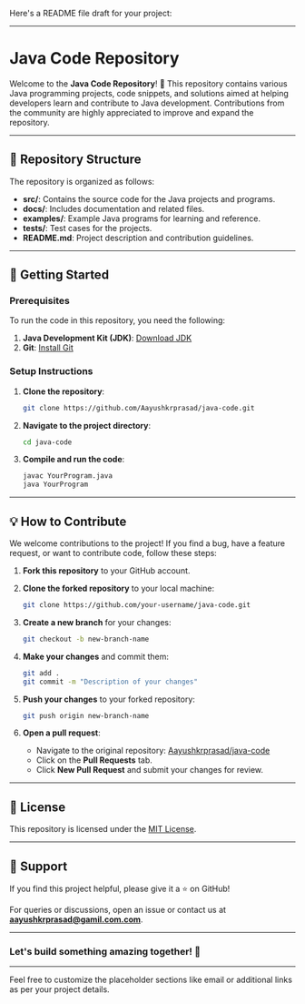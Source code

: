 Here's a README file draft for your project:

---

# Java Code Repository

Welcome to the **Java Code Repository**! 🎉 This repository contains various Java programming projects, code snippets, and solutions aimed at helping developers learn and contribute to Java development. Contributions from the community are highly appreciated to improve and expand the repository.

---

## 📂 Repository Structure

The repository is organized as follows:

- **src/**: Contains the source code for the Java projects and programs.
- **docs/**: Includes documentation and related files.
- **examples/**: Example Java programs for learning and reference.
- **tests/**: Test cases for the projects.
- **README.md**: Project description and contribution guidelines.

---

## 🚀 Getting Started

### Prerequisites

To run the code in this repository, you need the following:

1. **Java Development Kit (JDK)**: [Download JDK](https://www.oracle.com/java/technologies/javase-jdk11-downloads.html)
2. **Git**: [Install Git](https://git-scm.com/)

### Setup Instructions

1. **Clone the repository**:

   ```bash
   git clone https://github.com/Aayushkrprasad/java-code.git
   ```

2. **Navigate to the project directory**:

   ```bash
   cd java-code
   ```

3. **Compile and run the code**:

   ```bash
   javac YourProgram.java
   java YourProgram
   ```

---

## 💡 How to Contribute

We welcome contributions to the project! If you find a bug, have a feature request, or want to contribute code, follow these steps:

1. **Fork this repository** to your GitHub account.

2. **Clone the forked repository** to your local machine:

   ```bash
   git clone https://github.com/your-username/java-code.git
   ```

3. **Create a new branch** for your changes:

   ```bash
   git checkout -b new-branch-name
   ```

4. **Make your changes** and commit them:

   ```bash
   git add .
   git commit -m "Description of your changes"
   ```

5. **Push your changes** to your forked repository:

   ```bash
   git push origin new-branch-name
   ```

6. **Open a pull request**:

   - Navigate to the original repository: [Aayushkrprasad/java-code](https://github.com/Aayushkrprasad/java-code)
   - Click on the **Pull Requests** tab.
   - Click **New Pull Request** and submit your changes for review.

---

## 📜 License

This repository is licensed under the [MIT License](LICENSE).

---

## 🙌 Support

If you find this project helpful, please give it a ⭐ on GitHub!

For queries or discussions, open an issue or contact us at **aayushkrprasad@gamil.com.com**.

---

### Let's build something amazing together! 🚀

---

Feel free to customize the placeholder sections like email or additional links as per your project details.
